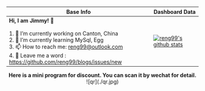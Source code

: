 |Base Info|Dashboard Data|
|----------------------------------------------------------------------|----------------------------------------------------------------------|
| __Hi, I am Jimmy! 👋__<br/><br/>1. 🔭 I’m currently working on Canton, China<br/>2. 🌱 I’m currently learning MySql, Egg<br/>3. 📫 How to reach me: reng99@outlook.com<br/>4. 💬 Leave me a word : https://github.com/reng99/blogs/issues/new | [![reng99's github stats](https://github-readme-stats.vercel.app/api?username=reng99&show_icons=true&theme=dracula)](https://github.com/anuraghazra/github-readme-stats) |


<div align='center'><b>Here is a mini program for discount. You can scan it by wechat for detail.</b></div>

<div align='center'>![qr](./qr.jpg)</div>
